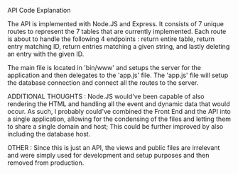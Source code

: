 API Code Explanation

The API is implemented with Node.JS and Express. It consists of 7 unique routes to represent the 7 tables that are currently implemented. Each route is about to handle the following 4 endpoints : return entire table, return entry matching ID, return entries matching a given string, and lastly deleting an entry with the given ID.

The main file is located in 'bin/www' and setups the server for the application and then delegates to the 'app.js' file. The 'app.js' file will setup the database connection and connect all the routes to the server.

ADDITIONAL THOUGHTS :
Node.JS would've been capable of also rendering the HTML and handling all the event and dynamic data that would occur. As such, I probably could've combined the Front End and the API into a single application, allowing for the condensing of the files and letting them to share a single domain and host; This could be further improved by also including the database host.

OTHER :
Since this is just an API, the views and public files are irrelevant and were simply used for development and setup purposes and then removed from production.
